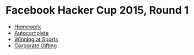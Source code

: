 # Facebook Hacker Cup 2015, Round 1

* [Homework][]
* [Autocomplete][]
* [Winning at Sports][]
* [Corporate Gifting][]

[Homework]:          https://dmoj.ca/problem/fhc15c1p1
[Autocomplete]:      https://dmoj.ca/problem/fhc15c1p2
[Winning at Sports]: https://dmoj.ca/problem/fhc15c1p3
[Corporate Gifting]: https://dmoj.ca/problem/fhc15c1p4
